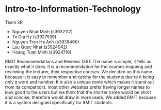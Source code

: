 # Intro-to-Information-Technology
Team 3R
- Nguyen Nhat Minh (s3932112)
- To Gia Hy (s3927539)
- Nguyen Tran Ha Anh (s3938490)
- Luu Quoc Nhat (s3924942)
- Hoang Tuan Minh (s3924716)

RMIT Recommendations and Reviews (3R): The name is simple, it tells us exactly what it does. It is a recommendation for the courses mapping and reviewing the lecturer, their respective courses. We decided on this name because it is easy to remember and catchy for the students due to it being only a word and number. It is also a unique name which makes it stand out from its competitors, most other websites prefer having longer names to look good to the users but we think that the shorter name would be short and concise, therefore would draw in more users. We added RMIT because it is a system designed specifically for RMIT students.
